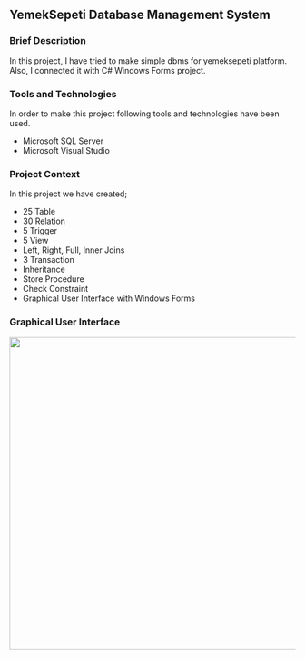 ## YemekSepeti Database Management System

### Brief Description

In this project, I have tried to make simple dbms for yemeksepeti platform. Also, I connected it with C# Windows Forms project.

### Tools and Technologies

In order to make this project following tools and technologies have been used.

- Microsoft SQL Server
- Microsoft Visual Studio

### Project Context

In this project we have created;

- 25 Table
- 30 Relation
- 5 Trigger
- 5 View
- Left, Right, Full, Inner Joins
- 3 Transaction
- Inheritance
- Store Procedure
- Check Constraint
- Graphical User Interface with Windows Forms

### Graphical User Interface

<p align="center">
  <img width="1000" height="550" src="https://i.ibb.co/44D1SQX/gui99.png">
</p>
